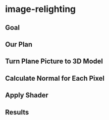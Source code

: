 # image-relighting
## Goal

## Our Plan

## Turn Plane Picture to 3D Model

## Calculate Normal for Each Pixel

## Apply Shader

## Results

